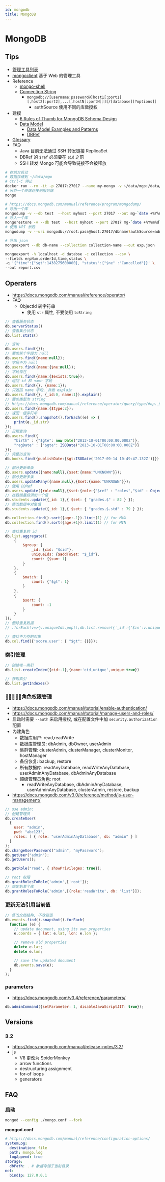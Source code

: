 ```yaml
---
id: mongodb
title: MongoDB
---
```


# MongoDB

## Tips
* [管理工具列表](https://docs.mongodb.com/ecosystem/tools/administration-interfaces/)
* [mongoclient](https://github.com/rsercano/mongoclient) 基于 Web 的管理工具
* Reference
  * [mongo-shell](https://docs.mongodb.com/manual/reference/mongo-shell/)
  * [Connection String](https://docs.mongodb.com/manual/reference/connection-string/)
    * `mongodb://[username:password@]host1[:port1][,host2[:port2],...[,hostN[:portN]]][/[database][?options]]`
      * authSource 使用不同的库做授权
* 建模
  * [6 Rules of Thumb for MongoDB Schema Design](https://www.mongodb.com/blog/post/6-rules-of-thumb-for-mongodb-schema-design-part-1)
  * [Data Model](https://docs.mongodb.com/manual/data-modeling/)
    * [Data Model Examples and Patterns](https://docs.mongodb.com/manual/applications/data-models/)
    * [DBRef](https://docs.mongodb.com/manual/reference/database-references/)
* [Glossary](https://docs.mongodb.com/manual/reference/glossary)
* FAQ
  * Java 目前无法通过 SSH 转发链接 ReplicaSet
  * DBRef 的 `$ref` 必须要在 `$id` 之前
  * SSH 转发 Mongo 可能会导致链接不会被释放


```bash
# 在前台启动
# 数据存储到 ~/data/mgo
# Ctrl-C 停止
docker run --rm -it -p 27017:27017 --name my-mongo -v ~/data/mgo:/data/db mongo
# 另外一个终端连接到服务端
mongo

# https://docs.mongodb.com/manual/reference/program/mongodump/
# 导出一个库
mongodump -v --db test  --host myhost --port 27017 --out mg-`date +%Y%m%d`
# 导入一个库
mongorestore -v --db test  --host myhost --port 27017 mg-`date +%Y%m%d`/db
# 使用 URI 参数
mongodump -v --uri mongodb://root:pass@host:27017/dbname?authSource=admin

# 导出 json
mongoexport --db db-name --collection collection-name --out exp.json

mongoexport -h localhost -d databse -c collection --csv \
--fields erpNum,orderId,time,status \
-q '{"time":{"$gt":1438275600000}, "status":{"$ne" :"Cancelled"}}' \
--out report.csv
```

## Operaters
* https://docs.mongodb.com/manual/reference/operator/
* FAQ
  * ObjectId 转字符串
    * 使用 `str` 属性, 不要使用 `toString`

```js
// 查看服务状态
db.serverStatus()
// 查看集合状态
db.list.stats()

// 查询
db.users.find({});
// 要求某个字段为 null
db.users.find({name:null});
// 字段不为 null
db.users.find({name:{$ne:null});
// 字段存在
db.users.find({name:{$exists:true});
// 返回 id 和 name 字段
db.users.find({}, {name:1});
// 只返回 name 字段, 并做 explain
db.users.find({}, {_id:0, name:1}).explain()
// 要求类型为 string
// https://docs.mongodb.com/manual/reference/operator/query/type/#op._S_type
db.users.find({name:{$type:2});
// 返回一组字符串
db.users.find().snapshot().forEach((e) => {
    print(e._id.str)
});
// 日期查询
db.users.find({
    "birth" : {"$gte": new Date("2013-10-01T00:00:00.000Z")},
    "regDate" : {"$gte": ISODate("2013-10-01T00:00:00.000Z")}
});
// 完整的查询
db.books.find({publishDate:{$gt:ISODate('2017-09-14 10:49:47.132Z')}}).sort({publishDate:1}).limit(1)

// 部分更新单条
db.users.update({name:null},{$set:{name:"UNKNOWN"}});
// 部分更新多条
db.users.updateMany({name:null},{$set:{name:"UNKNOWN"}});
// 使用 DBRef
db.users.update({role:null},{$set:{role:{"$ref" : "roles","$id" : ObjectId("598041d5e90a5d1e23d4518e")}}});
// 在数组最后添加一个值
db.students.update({_id: 1},{ $set: { "grades.$" : 82 } });
// 修改数组中对象值
db.students.update({_id: 1},{ $set: { "grades.$.std" : 79 } });

db.collection.find().sort({age:-1}).limit(1) // for MAX
db.collection.find().sort({age:+1}).limit(1) // for MIN

// 查找重复的 id
db.list.aggregate([
	{
		$group: {
			_id: {cid: "$cid"},
			uniqueIds: {$addToSet: "$_id"},
			count: {$sum: 1}
		}
	},
	{
		$match: {
			count: {"$gt": 1}
		}
	},
	{
		$sort: {
			count: -1
		}
	}
]);
// 删除重复数据
// .forEach(v=>{v.uniqueIds.pop();db.list.remove({'_id':{'$in':v.uniqueIds}})})

// 查找不为空的对象
db.col.find({'score.user': { "$gt": {}}});
```

### 索引管理
```js
// 创建唯一索引
db.list.createIndex({cid:-1},{name:'cid_unique',unique:true})

// 获取索引
db.list.getIndexes()
```

### 角色权限管理
* https://docs.mongodb.com/manual/tutorial/enable-authentication/
* https://docs.mongodb.com/manual/tutorial/manage-users-and-roles/
* 启动时需要 `--auth` 来启用授权, 或在配置文件中加 `security.authorization` 配置
* 內建角色
  * 数据库用户: read,readWrite
  * 数据库管理员: dbAdmin, dbOwner, userAdmin
  * 集群管理: clusterAdmin, clusterManager, clusterMonitor, hostManager
  * 备份恢复: backup, restore
  * 所有数据库: readAnyDatabase, readWriteAnyDatabase, userAdminAnyDatabase, dbAdminAnyDatabase
  * 超级管理员角色: root
    * readWriteAnyDatabase, dbAdminAnyDatabase, userAdminAnyDatabase, clusterAdmin, restore, backup 
* https://docs.mongodb.com/v3.0/reference/method/js-user-management/


```js
// use admin;
// 创建管理员
db.createUser(
  {
    user: "admin",
    pwd: "abc123",
    roles: [ { role: "userAdminAnyDatabase", db: "admin" } ]
  }
);
db.changeUserPassword("admin", "myPassword");
db.getUser("admin");
db.getUsers();

db.getRole("read", { showPrivileges: true});

// root 权限
db.grantRolesToRole('admin',['root']);
// 指定到某个库
db.grantRolesToRole('admin',[{role:'readWrite', db: "list"}]);
```

### 更新无法引用当前值

```js
// 修改文档结构, 不改变值
db.events.find().snapshot().forEach(
  function (e) {
    // update document, using its own properties
    e.coords = { lat: e.lat, lon: e.lon };

    // remove old properties
    delete e.lat;
    delete e.lon;

    // save the updated document
    db.events.save(e);
  }
);
```

### parameters
* https://docs.mongodb.com/v3.4/reference/parameters/

```js
db.adminCommand({setParameter: 1, disableJavaScriptJIT: true});
```

## Versions
### 3.2
* https://docs.mongodb.com/manual/release-notes/3.2/
* js
  * V8 更改为 SpiderMonkey
  * arrow functions
  * destructuring assignment
  * for-of loops
  * generators

## FAQ


### 启动
```bash
mongod --config ./mongo.conf --fork
```

__mongod.conf__
```yaml
# https://docs.mongodb.com/manual/reference/configuration-options/
systemLog:
  destination: file
  path: mongo.log
  logAppend: true
storage:
  dbPath: . # 数据存储于当前目录
net:
  bindIp: 127.0.0.1
```
